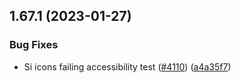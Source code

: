 ## 1.67.1 (2023-01-27)


### Bug Fixes

* Si icons failing accessibility test ([#4110](https://github.com/EddieHubCommunity/LinkFree/issues/4110)) ([a4a35f7](https://github.com/EddieHubCommunity/LinkFree/commit/a4a35f76d1c26f4dd49b85b6382bb1dac4ded9a6))



